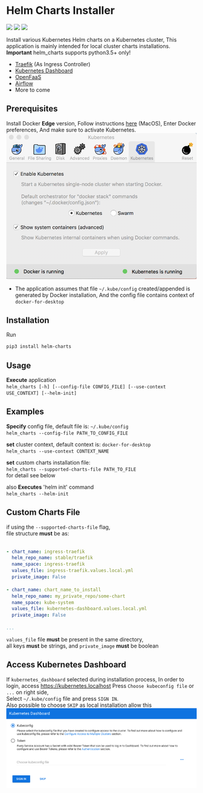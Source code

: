 Helm Charts Installer
=====================
[![](https://img.shields.io/pypi/v/helm-charts.svg)](https://pypi.org/project/helm-charts/)
[![](https://img.shields.io/pypi/l/helm-charts.svg?colorB=blue)](https://pypi.org/project/helm-charts/)
[![](https://img.shields.io/pypi/pyversions/helm-charts.svg)](https://pypi.org/project/helm-charts/)

Install various Kubernetes Helm charts on a Kubernetes cluster,
This application is mainly intended for local cluster charts installations.     
**Important** helm_charts supports python3.5+ only!

- [Traefik](https://traefik.io/) (As Ingress Controller)
- [Kubernetes Dashboard](https://kubernetes.io/docs/tasks/access-application-cluster/web-ui-dashboard/)
- [OpenFaaS](https://www.openfaas.com/)
- [Airflow](https://airflow.apache.org/)
- More to come

Prerequisites
-------------

Install Docker **Edge** version,
Follow instructions [here](https://store.docker.com/editions/community/docker-ce-desktop-mac) (MacOS), 
Enter Docker preferences, And make sure to activate Kubernetes.
![](docs/docker_kubernetes.png)

* The application assumes that file `~/.kube/config` created/appended is generated by Docker installation,
  And the config file contains context of `docker-for-desktop`

Installation
------------


Run
```bash
pip3 install helm-charts
```

Usage
-----
**Execute** application   
`helm_charts [-h] [--config-file CONFIG_FILE] [--use-context USE_CONTEXT] [--helm-init]`

Examples
--------

**Specify** config file, default file is: `~/.kube/config`  
`helm_charts --config-file PATH_TO_CONFIG_FILE`

**set** cluster context, default context is: `docker-for-desktop`  
`helm_charts --use-context CONTEXT_NAME`

**set** custom charts installation file:  
`helm_charts --supported-charts-file PATH_TO_FILE`  
for detail see below

also **Executes** 'helm init' command  
`helm_charts --helm-init`

Custom Charts File
------------------
if using the `--supported-charts-file` flag,  
file structure **must** be as:
```yaml

- chart_name: ingress-traefik
  helm_repo_name: stable/traefik
  name_space: ingress-traefik
  values_file: ingress-traefik.values.local.yml
  private_image: False

- chart_name: chart_name_to_install
  helm_repo_name: my_private_repo/some-chart
  name_space: kube-system
  values_file: kubernetes-dashboard.values.local.yml
  private_image: False

...
```
`values_file` file **must** be present in the same directory,  
all keys **must** be strings, and `private_image` **must** be boolean

Access Kubernetes Dashboard
---------------------------

If `kubernetes_dashboard` selected during installation process,
In order to login, access https://kubernetes.localhost
Press `Choose kubeconfig file` or `...` on right side,  
Select `~/.kube/config` file and press `SIGN IN`.  
Also possible to choose `SKIP` as local installation allow this
![](docs/kubernetes_dashboard.png)
